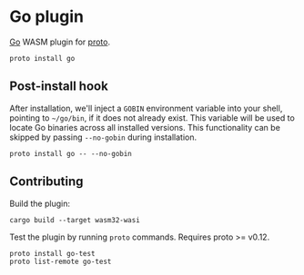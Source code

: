 # Go plugin

[Go](https://go.dev/) WASM plugin for [proto](https://github.com/moonrepo/proto).

```shell
proto install go
```

## Post-install hook

After installation, we'll inject a `GOBIN` environment variable into your shell, pointing to
`~/go/bin`, if it does not already exist. This variable will be used to locate Go binaries across
all installed versions. This functionality can be skipped by passing `--no-gobin` during
installation.

```shell
proto install go -- --no-gobin
```

## Contributing

Build the plugin:

```shell
cargo build --target wasm32-wasi
```

Test the plugin by running `proto` commands. Requires proto >= v0.12.

```shell
proto install go-test
proto list-remote go-test
```
